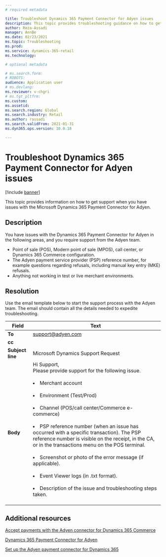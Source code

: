 ```yaml
---
# required metadata

title: Troubleshoot Dynamics 365 Payment Connector for Adyen issues
description: This topic provides troubleshooting guidance on how to get support when you have issues with the Microsoft Dynamics 365 Payment Connector for Adyen. 
author: Reza-Assadi
manager: AnnBe
ms.date: 02/23/2021
ms.topic: Troubleshooting
ms.prod: 
ms.service: dynamics-365-retail
ms.technology: 

# optional metadata

# ms.search.form: 
# ROBOTS: 
audience: Application user
# ms.devlang: 
ms.reviewer: v-chgri
# ms.tgt_pltfrm: 
ms.custom: 
ms.assetid: 
ms.search.region: Global
ms.search.industry: Retail
ms.author: rassadi
ms.search.validFrom: 2021-01-31
ms.dyn365.ops.version: 10.0.18

---
```


# Troubleshoot Dynamics 365 Payment Connector for Adyen issues

[!include [banner](../../includes/banner.md)]

This topic provides information on how to get support when you have issues with the Microsoft Dynamics 365 Payment Connector for Adyen. 

## Description

You have issues with the Dynamics 365 Payment Connector for Adyen in the following areas, and you require support from the Adyen team. 

- Point of sale (POS), Modern point of sale (MPOS), call center, or Dynamics 365 Commerce configuration.
- The Adyen payment service provider (PSP) reference number, for example questions regarding refusals, including manual key entry (MKE) refusals.
- Anything not working in test or live merchant environments.

## Resolution

Use the email template below to start the support process with the Adyen team. The email should contain all the details needed to expedite troubleshooting.

| Field            | Text              |
|------------------|-------------------|
| **To**           | support@adyen.com |
| **cc**           |                   |
| **Subject line** | Microsoft Dynamics Support Request |
| **Body** | Hi Support,</br>Please provide support for the following issue.</br></br><li>Merchant account</li></br><li>Environment (Test/Prod)</li></br><li>Channel (POS/call center/Commerce e-commerce)</li></br><li>PSP reference number (when an issue has occurred with a specific transaction). The PSP reference number is visible on the receipt, in the CA, or in the transactions menu on the POS terminal.</li></br><li>Screenshot or photo of the error message (if applicable).</li></br><li>Event Viewer logs (in .txt format).</li></br><li>Description of the issue and troubleshooting steps taken.</li></br> |

## Additional resources

[Accept payments with the Adyen connector for Dynamics 365 Commerce](https://www.adyen.com/partners/dynamics-365-commerce)

[Dynamics 365 Payment Connector for Adyen](../dev-itpro/adyen-connector.md)

[Set up the Adyen payment connector for Dynamics 365](https://docs.adyen.com/plugins/microsoft-dynamics)
